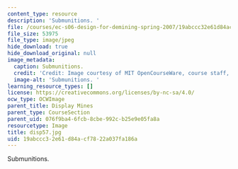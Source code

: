 ```yaml
---
content_type: resource
description: 'Submunitions. '
file: /courses/ec-s06-design-for-demining-spring-2007/19abccc32e61d84acf7822a037fa186a_disp57.jpg
file_size: 53975
file_type: image/jpeg
hide_download: true
hide_download_original: null
image_metadata:
  caption: Submunitions.
  credit: 'Credit: Image courtesy of MIT OpenCourseWare, course staff, and students.'
  image-alt: 'Submunitions. '
learning_resource_types: []
license: https://creativecommons.org/licenses/by-nc-sa/4.0/
ocw_type: OCWImage
parent_title: Display Mines
parent_type: CourseSection
parent_uid: 076f9ba4-6fcb-8cbe-992c-b25e9e05fa8a
resourcetype: Image
title: disp57.jpg
uid: 19abccc3-2e61-d84a-cf78-22a037fa186a
---
```

Submunitions. 